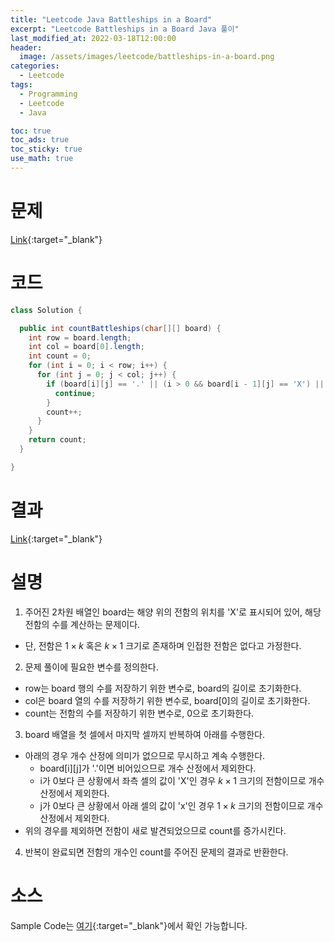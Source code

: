 ```yaml
---
title: "Leetcode Java Battleships in a Board"
excerpt: "Leetcode Battleships in a Board Java 풀이"
last_modified_at: 2022-03-18T12:00:00
header:
  image: /assets/images/leetcode/battleships-in-a-board.png
categories:
  - Leetcode
tags:
  - Programming
  - Leetcode
  - Java

toc: true
toc_ads: true
toc_sticky: true
use_math: true
---
```

# 문제
[Link](https://leetcode.com/problems/battleships-in-a-board/){:target="_blank"}

# 코드
```java
class Solution {

  public int countBattleships(char[][] board) {
    int row = board.length;
    int col = board[0].length;
    int count = 0;
    for (int i = 0; i < row; i++) {
      for (int j = 0; j < col; j++) {
        if (board[i][j] == '.' || (i > 0 && board[i - 1][j] == 'X') || (j > 0 && board[i][j - 1] == 'X')) {
          continue;
        }
        count++;
      }
    }
    return count;
  }

}
```

# 결과
[Link](https://leetcode.com/submissions/detail/662239142/){:target="_blank"}

# 설명
1. 주어진 2차원 배열인 board는 해양 위의 전함의 위치를 'X'로 표시되어 있어, 해당 전함의 수를 계산하는 문제이다.
- 단, 전함은 $1 \times k$ 혹은 $k \times 1$ 크기로 존재하며 인접한 전함은 없다고 가정한다.

2. 문제 풀이에 필요한 변수를 정의한다.
- row는 board 행의 수를 저장하기 위한 변수로, board의 길이로 초기화한다.
- col은 board 열의 수를 저장하기 위한 변수로, board[0]의 길이로 초기화한다.
- count는 전함의 수를 저장하기 위한 변수로, 0으로 초기화한다.

3. board 배열을 첫 셀에서 마지막 셀까지 반복하여 아래를 수행한다.
- 아래의 경우 개수 산정에 의미가 없으므로 무시하고 계속 수행한다.
  - board[i][j]가 '.'이면 비어있으므로 개수 산정에서 제외한다.
  - i가 0보다 큰 상황에서 좌측 셀의 값이 'X'인 경우 $k \times 1$ 크기의 전함이므로 개수 산정에서 제외한다.
  - j가 0보다 큰 상황에서 아래 셀의 값이 'x'인 경우 $1 \times k$ 크기의 전함이므로 개수 산정에서 제외한다.
- 위의 경우를 제외하면 전함이 새로 발견되었으므로 count를 증가시킨다.

4. 반복이 완료되면 전함의 개수인 count를 주어진 문제의 결과로 반환한다.

# 소스
Sample Code는 [여기](https://github.com/GracefulSoul/leetcode/blob/master/src/main/java/gracefulsoul/problems/BattleshipsInABoard.java){:target="_blank"}에서 확인 가능합니다.